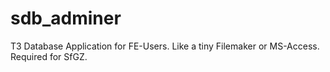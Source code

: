 # sdb_adminer
T3 Database Application for FE-Users. Like a tiny Filemaker or MS-Access. Required for SfGZ.
